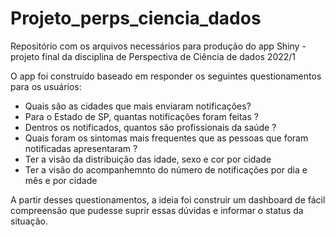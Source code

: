 # Projeto_perps_ciencia_dados
Repositório com os arquivos necessários para produção do app Shiny - projeto final da disciplina de Perspectiva de Ciência de dados 2022/1


O app foi construído baseado em responder os seguintes questionamentos para os usuários:

- Quais são as cidades que mais enviaram notificações?
- Para o Estado de SP, quantas notificações foram feitas ?
- Dentros os notificados, quantos são profissionais da saúde ?
- Quais foram os sintomas mais frequentes que as pessoas que foram notificadas apresentaram ?
- Ter a visão da distribuição das idade, sexo e cor por cidade
- Ter a visão do acompanhemnto do número de notificações por dia e mês e por cidade


A partir desses questionamentos, a ideia foi construir um dashboard de fácil compreensão que pudesse suprir essas dúvidas e informar o status da situação.


